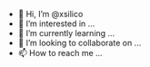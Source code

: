 - 👋 Hi, I’m @xsilico
- 👀 I’m interested in ...
- 🌱 I’m currently learning ...
- 💞️ I’m looking to collaborate on ...
- 📫 How to reach me ...

<!---
xsilico/xsilico is a ✨ special ✨ repository because its `README.md` (this file) appears on your GitHub profile.
You can click the Preview link to take a look at your changes.
--->
